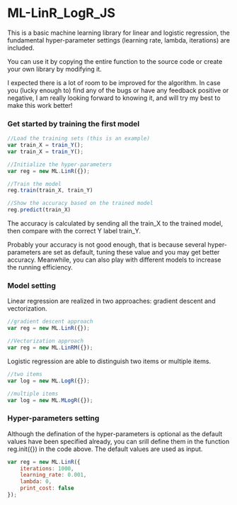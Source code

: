 # ML-LinR_LogR_JS
This is a basic machine learning library for linear and logistic regression, the fundamental hyper-parameter settings (learning rate, lambda, iterations) are included. 

You can use it by copying the entire function to the source code or create your own library by modifying it.

I expected there is a lot of room to be improved for the algorithm. In case you (lucky enough to) find any of the bugs or have any feedback positive or negative, I am really looking forward to knowing it, and will try my best to make this work better!
### Get started by training the first model
```js
//Load the training sets (this is an example)
var train_X = train_Y();
var train_X = train_Y();

//Initialize the hyper-parameters
var reg = new ML.LinR({});

//Train the model
reg.train(train_X, train_Y)

//Show the accuracy based on the trained model
reg.predict(train_X)
```
The accuracy is calculated by sending all the train_X to the trained model, then compare with the correct Y label train_Y.

Probably your accuracy is not good enough, that is because several hyper-parameters are set as default, tuning these value and you may get better accuracy. Meanwhile, you can also play with different models to increase the running efficiency. 

### Model setting
Linear regression are realized in two approaches: gradient descent and vectorization.
```js
//gradient descent approach
var reg = new ML.LinR({});

//Vectorization approach
var reg = new ML.LinRM({});
```
Logistic regression are able to distinguish two items or multiple items.
```js
//two items
var log = new ML.LogR({});

//multiple items
var log = new ML.MLogR({});
```
### Hyper-parameters setting
Although the defination of the hyper-parameters is optional as the default values have been specified already, you can srill define them in the function reg.init({}) in the code above. The default values are used as input.
```js
var reg = new ML.LinR({
    iterations: 1000,
    learning_rate: 0.001,
    lambda: 0,
    print_cost: false
});
```
